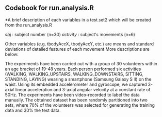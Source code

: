 ## Codebook for run.analysis.R

*A brief description of each variables in a test.set2 which will be created from the run_analysis.R

*sbj* : subject number (n=30)
*activity* : subject's movements (n=6)

Other variables (e.g. tbodyAccX, tbodyAccY, etc.) are means and standard deviations of detailed features of each movement
More descriptions are below:

The experiments have been carried out with a group of 30 volunteers within an age bracket of 19-48 years. Each person performed six activities (WALKING, WALKING_UPSTAIRS, WALKING_DOWNSTAIRS, SITTING, STANDING, LAYING) wearing a smartphone (Samsung Galaxy S II) on the waist. Using its embedded accelerometer and gyroscope, we captured 3-axial linear acceleration and 3-axial angular velocity at a constant rate of 50Hz. The experiments have been video-recorded to label the data manually. The obtained dataset has been randomly partitioned into two sets, where 70% of the volunteers was selected for generating the training data and 30% the test data. 

